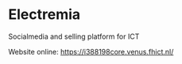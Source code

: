 # Electremia
Socialmedia and selling platform for ICT

Website online:
https://i388198core.venus.fhict.nl/
